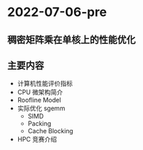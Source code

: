 # 2022-07-06-pre

## 稠密矩阵乘在单核上的性能优化

## 主要内容

- 计算机性能评价指标
- CPU 微架构简介
- Roofline Model
- 实际优化 sgemm
    - SIMD
    - Packing
    - Cache Blocking
- HPC 竞赛介绍